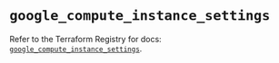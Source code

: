# `google_compute_instance_settings`

Refer to the Terraform Registry for docs: [`google_compute_instance_settings`](https://registry.terraform.io/providers/hashicorp/google/6.9.0/docs/resources/compute_instance_settings).
